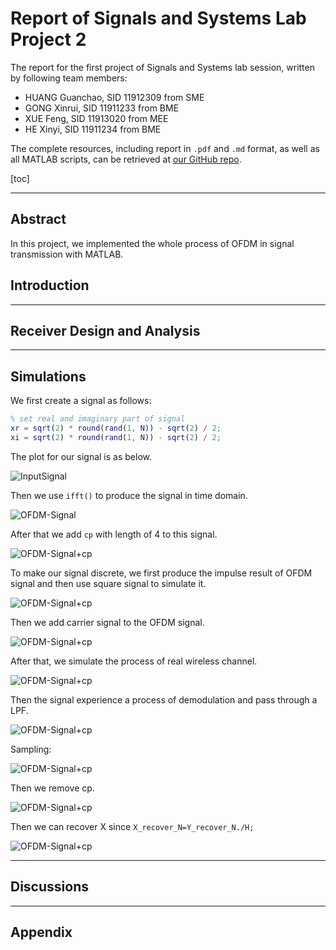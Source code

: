 # Report of Signals and Systems Lab Project 2

The report for the first project of Signals and Systems lab session, written by following team members:

- HUANG Guanchao, SID 11912309 from SME
- GONG Xinrui, SID 11911233 from BME
- XUE Feng, SID 11913020 from MEE
- HE Xinyi, SID 11911234 from BME

The complete resources, including report in `.pdf` and `.md` format, as well as all MATLAB scripts, can be retrieved at [our GitHub repo](https://github.com/SamuelHuang2019/ss-project).

[toc]

---

## Abstract

In this project, we implemented the whole process of OFDM in signal transmission with MATLAB.

## Introduction

---


## Receiver Design and Analysis

---

## Simulations

We first create a signal as follows:

```matlab
% set real and imaginary part of signal
xr = sqrt(2) * round(rand(1, N)) - sqrt(2) / 2; 
xi = sqrt(2) * round(rand(1, N)) - sqrt(2) / 2;
```

The plot for our signal is as below.

![InputSignal](figures/OriginalSignal.png)

Then we use `ifft()` to produce the signal in time domain.  

![OFDM-Signal](figures/OFDM_Signal.png)

After that we add `cp` with length of 4 to this signal.

![OFDM-Signal+cp](figures/OFDM_Signal+cp.png)

To make our signal discrete, we first produce the impulse result of OFDM signal and then use square signal to simulate it.

![OFDM-Signal+cp](figures/CT_impulse_square.png)

Then we add carrier signal to the OFDM signal.

![OFDM-Signal+cp](figures/CT_AM_Signal.png)

After that, we simulate the process of real wireless channel.

![OFDM-Signal+cp](figures/CT_transmit.png)

Then the signal experience a process of demodulation and pass through a LPF.

![OFDM-Signal+cp](figures/Demodulation.png)

Sampling:

![OFDM-Signal+cp](figures/sampling.png)

Then we remove cp.

![OFDM-Signal+cp](figures/remove_cp.png)

Then we can recover X since `X_recover_N=Y_recover_N./H;`

![OFDM-Signal+cp](figures/recover.png)

---

## Discussions




---

## Appendix



